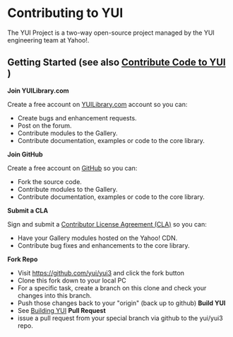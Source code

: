 Contributing to YUI
===

The YUI Project is a two-way open-source project managed by the YUI engineering team at Yahoo!.

Getting Started (see also [Contribute Code to YUI](http://yuilibrary.com/yui/docs/tutorials/contribute/) )
---
**Join YUILibrary.com**

Create a free account on [YUILibrary.com](http://yuilibrary.com/forum/ucp.php?mode=register) account so you can:

  * Create bugs and enhancement requests.
  * Post on the forum.
  * Contribute modules to the Gallery.
  * Contribute documentation, examples or code to the core library.

**Join GitHub**

Create a free account on [GitHub](https://github.com/signup/free) so you can:

  * Fork the source code.
  * Contribute modules to the Gallery.
  * Contribute documentation, examples or code to the core library.

**Submit a CLA**

Sign and submit a [Contributor License Agreement (CLA)](http://yuilibrary.com/contribute/cla/) so you can:

  * Have your Gallery modules hosted on the Yahoo! CDN.
  * Contribute bug fixes and enhancements to the core library.

**Fork Repo**
   * Visit https://github.com/yui/yui3 and click the fork button
   * Clone this fork down to your local PC
   * For a specific task, create a branch on this clone and check your changes into this branch.
   * Push those changes back to your "origin" (back up to github)
**Build YUI**
   * See [Building YUI](https://github.com/yui/yui3/wiki/Building-YUI)
**Pull Request** 
   * issue a pull request from your special branch via github to the yui/yui3 repo. 